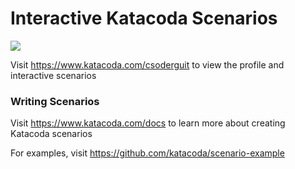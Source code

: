 # Interactive Katacoda Scenarios

[![](http://shields.katacoda.com/katacoda/csoderguit/count.svg)](https://www.katacoda.com/csoderguit "Get your profile on Katacoda.com")

Visit https://www.katacoda.com/csoderguit to view the profile and interactive scenarios

### Writing Scenarios
Visit https://www.katacoda.com/docs to learn more about creating Katacoda scenarios

For examples, visit https://github.com/katacoda/scenario-example
